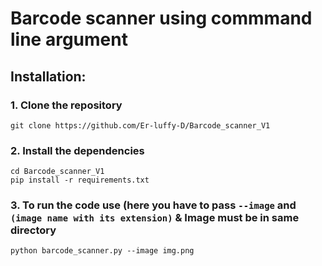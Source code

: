 # Barcode scanner using commmand line argument

## Installation:

  ### 1. Clone the repository
  ```
  git clone https://github.com/Er-luffy-D/Barcode_scanner_V1
  ```
  ### 2. Install the dependencies
  ```
  cd Barcode_scanner_V1
  pip install -r requirements.txt
  ```
  ### 3. To run the code use (here you have to pass `--image` and `(image name with its extension)` & Image must be in same directory
  ```
  python barcode_scanner.py --image img.png
  ```
